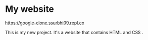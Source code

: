 # My website 
https://google-clone.ssurbhi09.repl.co

This is my new project.
It's a website that contains HTML and CSS .

